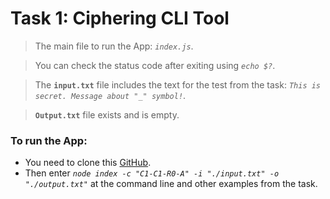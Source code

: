 # Task 1: Ciphering CLI Tool

> The main file to run the App: _`index.js`_.

> You can check the status code after exiting using _`echo $?`_.

> The **`input.txt`** file includes the text for the test from the task: _`This is secret. Message about "_" symbol!`_.

> **`Output.txt`** file exists and is empty.

### To run the App:

- You need to clone this [GitHub](https://github.com/Praddby/nodejs/tree/task-1/ciphering-cli-tool).
- Then enter _`node index -c "C1-C1-R0-A" -i "./input.txt" -o "./output.txt"`_ at the command line and other examples from the task.
